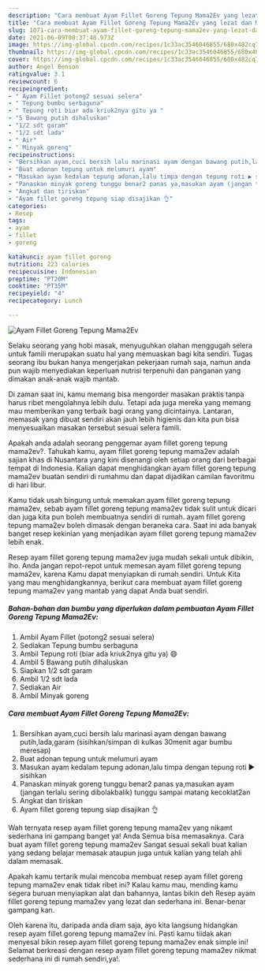 ```yaml
---
description: "Cara membuat Ayam Fillet Goreng Tepung Mama2Ev yang lezat dan Mudah Dibuat"
title: "Cara membuat Ayam Fillet Goreng Tepung Mama2Ev yang lezat dan Mudah Dibuat"
slug: 1071-cara-membuat-ayam-fillet-goreng-tepung-mama2ev-yang-lezat-dan-mudah-dibuat
date: 2021-06-09T00:37:48.973Z
image: https://img-global.cpcdn.com/recipes/1c33ac3546046855/680x482cq70/ayam-fillet-goreng-tepung-mama2ev-foto-resep-utama.jpg
thumbnail: https://img-global.cpcdn.com/recipes/1c33ac3546046855/680x482cq70/ayam-fillet-goreng-tepung-mama2ev-foto-resep-utama.jpg
cover: https://img-global.cpcdn.com/recipes/1c33ac3546046855/680x482cq70/ayam-fillet-goreng-tepung-mama2ev-foto-resep-utama.jpg
author: Angel Benson
ratingvalue: 3.1
reviewcount: 6
recipeingredient:
- " Ayam Fillet potong2 sesuai selera"
- " Tepung bumbu serbaguna"
- " Tepung roti biar ada kriuk2nya gitu ya "
- "5 Bawang putih dihaluskan"
- "1/2 sdt garam"
- "1/2 sdt lada"
- " Air"
- " Minyak goreng"
recipeinstructions:
- "Bersihkan ayam,cuci bersih lalu marinasi ayam dengan bawang putih,lada,garam (sisihkan/simpan di kulkas 30menit agar bumbu meresap)"
- "Buat adonan tepung untuk melumuri ayam"
- "Masukan ayam kedalam tepung adonan,lalu timpa dengan tepung roti ▶️ sisihkan"
- "Panaskan minyak goreng tunggu benar2 panas ya,masukan ayam (jangan terlalu sering dibolakbalik) tunggu sampai matang kecoklat2an"
- "Angkat dan tiriskan"
- "Ayam fillet goreng tepung siap disajikan 👌"
categories:
- Resep
tags:
- ayam
- fillet
- goreng

katakunci: ayam fillet goreng 
nutrition: 223 calories
recipecuisine: Indonesian
preptime: "PT20M"
cooktime: "PT35M"
recipeyield: "4"
recipecategory: Lunch

---
```



![Ayam Fillet Goreng Tepung Mama2Ev](https://img-global.cpcdn.com/recipes/1c33ac3546046855/680x482cq70/ayam-fillet-goreng-tepung-mama2ev-foto-resep-utama.jpg)

Selaku seorang yang hobi masak, menyuguhkan olahan menggugah selera untuk famili merupakan suatu hal yang memuaskan bagi kita sendiri. Tugas seorang ibu bukan hanya mengerjakan pekerjaan rumah saja, namun anda pun wajib menyediakan keperluan nutrisi terpenuhi dan panganan yang dimakan anak-anak wajib mantab.

Di zaman  saat ini, kamu memang bisa mengorder masakan praktis tanpa harus ribet mengolahnya lebih dulu. Tetapi ada juga mereka yang memang mau memberikan yang terbaik bagi orang yang dicintainya. Lantaran, memasak yang dibuat sendiri akan jauh lebih higienis dan kita pun bisa menyesuaikan masakan tersebut sesuai selera famili. 



Apakah anda adalah seorang penggemar ayam fillet goreng tepung mama2ev?. Tahukah kamu, ayam fillet goreng tepung mama2ev adalah sajian khas di Nusantara yang kini disenangi oleh setiap orang dari berbagai tempat di Indonesia. Kalian dapat menghidangkan ayam fillet goreng tepung mama2ev buatan sendiri di rumahmu dan dapat dijadikan camilan favoritmu di hari libur.

Kamu tidak usah bingung untuk memakan ayam fillet goreng tepung mama2ev, sebab ayam fillet goreng tepung mama2ev tidak sulit untuk dicari dan juga kita pun boleh membuatnya sendiri di rumah. ayam fillet goreng tepung mama2ev boleh dimasak dengan beraneka cara. Saat ini ada banyak banget resep kekinian yang menjadikan ayam fillet goreng tepung mama2ev lebih enak.

Resep ayam fillet goreng tepung mama2ev juga mudah sekali untuk dibikin, lho. Anda jangan repot-repot untuk memesan ayam fillet goreng tepung mama2ev, karena Kamu dapat menyiapkan di rumah sendiri. Untuk Kita yang mau menghidangkannya, berikut cara membuat ayam fillet goreng tepung mama2ev yang mantab yang dapat Anda buat sendiri.

<!--inarticleads1-->

##### Bahan-bahan dan bumbu yang diperlukan dalam pembuatan Ayam Fillet Goreng Tepung Mama2Ev:

1. Ambil  Ayam Fillet (potong2 sesuai selera)
1. Sediakan  Tepung bumbu serbaguna
1. Ambil  Tepung roti (biar ada kriuk2nya gitu ya) 😄
1. Ambil 5 Bawang putih dihaluskan
1. Siapkan 1/2 sdt garam
1. Ambil 1/2 sdt lada
1. Sediakan  Air
1. Ambil  Minyak goreng




<!--inarticleads2-->

##### Cara membuat Ayam Fillet Goreng Tepung Mama2Ev:

1. Bersihkan ayam,cuci bersih lalu marinasi ayam dengan bawang putih,lada,garam (sisihkan/simpan di kulkas 30menit agar bumbu meresap)
1. Buat adonan tepung untuk melumuri ayam
1. Masukan ayam kedalam tepung adonan,lalu timpa dengan tepung roti ▶️ sisihkan
1. Panaskan minyak goreng tunggu benar2 panas ya,masukan ayam (jangan terlalu sering dibolakbalik) tunggu sampai matang kecoklat2an
1. Angkat dan tiriskan
1. Ayam fillet goreng tepung siap disajikan 👌




Wah ternyata resep ayam fillet goreng tepung mama2ev yang nikamt sederhana ini gampang banget ya! Anda Semua bisa memasaknya. Cara buat ayam fillet goreng tepung mama2ev Sangat sesuai sekali buat kalian yang sedang belajar memasak ataupun juga untuk kalian yang telah ahli dalam memasak.

Apakah kamu tertarik mulai mencoba membuat resep ayam fillet goreng tepung mama2ev enak tidak ribet ini? Kalau kamu mau, mending kamu segera buruan menyiapkan alat dan bahannya, lantas bikin deh Resep ayam fillet goreng tepung mama2ev yang lezat dan sederhana ini. Benar-benar gampang kan. 

Oleh karena itu, daripada anda diam saja, ayo kita langsung hidangkan resep ayam fillet goreng tepung mama2ev ini. Pasti kamu tiidak akan menyesal bikin resep ayam fillet goreng tepung mama2ev enak simple ini! Selamat berkreasi dengan resep ayam fillet goreng tepung mama2ev nikmat sederhana ini di rumah sendiri,ya!.


